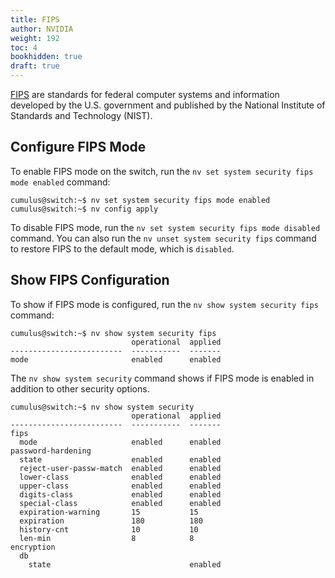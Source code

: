 ```yaml
---
title: FIPS
author: NVIDIA
weight: 192
toc: 4
bookhidden: true
draft: true
---
```

<span class="a-tooltip">[FIPS](## "Federal Information Processing Standards")</span> are standards for federal computer systems and information developed by the U.S. government and published by the National Institute of Standards and Technology (NIST).

## Configure FIPS Mode

To enable FIPS mode on the switch, run the `nv set system security fips mode enabled` command:

```
cumulus@switch:~$ nv set system security fips mode enabled
cumulus@switch:~$ nv config apply
```

To disable FIPS mode, run the `nv set system security fips mode disabled` command. You can also run the `nv unset system security fips` command to restore FIPS to the default mode, which is `disabled`.

## Show FIPS Configuration

To show if FIPS mode is configured, run the `nv show system security fips` command:

```
cumulus@switch:~$ nv show system security fips
                           operational  applied
-------------------------  -----------  -------
mode                       enabled      enabled
```

The `nv show system security` command shows if FIPS mode is enabled in addition to other security options.

```
cumulus@switch:~$ nv show system security
                           operational  applied
-------------------------  -----------  -------
fips
  mode                     enabled      enabled
password-hardening
  state                    enabled      enabled
  reject-user-passw-match  enabled      enabled
  lower-class              enabled      enabled
  upper-class              enabled      enabled
  digits-class             enabled      enabled
  special-class            enabled      enabled
  expiration-warning       15           15
  expiration               180          180
  history-cnt              10           10
  len-min                  8            8
encryption
  db
    state                               enabled
```
